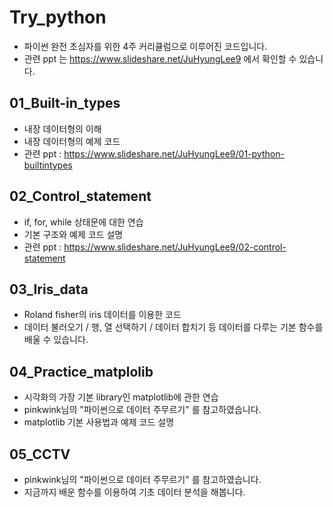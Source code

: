 # Try_python

- 파이썬 완전 초심자를 위한 4주 커리큘럼으로 이루어진 코드입니다.
- 관련 ppt 는 https://www.slideshare.net/JuHyungLee9 에서 확인할 수 있습니다.

## 01_Built-in_types
 - 내장 데이터형의 이해
 - 내장 데이터형의 예제 코드
 - 관련 ppt : https://www.slideshare.net/JuHyungLee9/01-python-builtintypes
 
 
## 02_Control_statement
 - if, for, while 상태문에 대한 연습
 - 기본 구조와 예제 코드 설명
 - 관련 ppt : https://www.slideshare.net/JuHyungLee9/02-control-statement
 
## 03_Iris_data
  - Roland fisher의 iris 데이터를 이용한 코드
  - 데이터 불러오기 / 행, 열 선택하기 / 데이터 합치기 등 데이터를 다루는 기본 함수를 배울 수 있습니다. 
  
## 04_Practice_matplolib
  - 시각화의 가장 기본 library인 matplotlib에 관한 연습
  - pinkwink님의 "파이썬으로 데이터 주무르기" 를 참고하였습니다.
  - matplotlib 기본 사용법과 예제 코드 설명
  
## 05_CCTV
  - pinkwink님의 "파이썬으로 데이터 주무르기" 를 참고하였습니다.
  - 지금까지 배운 함수를 이용하여 기초 데이터 분석을 해봅니다.
